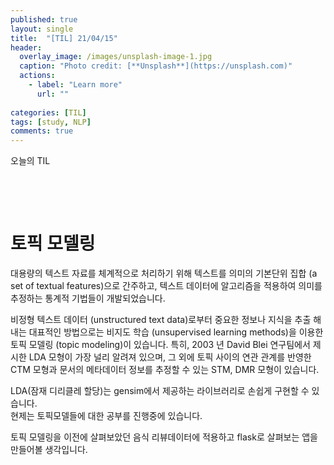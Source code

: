 ```yaml
---
published: true
layout: single
title:  "[TIL] 21/04/15"
header:
  overlay_image: /images/unsplash-image-1.jpg
  caption: "Photo credit: [**Unsplash**](https://unsplash.com)"
  actions:
    - label: "Learn more"
      url: ""
      
categories: [TIL]
tags: [study, NLP]
comments: true
---
```


오늘의 TIL

&nbsp;

&nbsp;


# 토픽 모델링 

대용량의 텍스트 자료를 체계적으로 처리하기 위해 텍스트를 의미의 기본단위 집합 (a set of textual features)으로 간주하고, 텍스트 데이터에 알고리즘을 적용하여 의미를 추정하는 통계적 기법들이 개발되었습니다.  

비정형 텍스트 데이터 (unstructured text data)로부터 중요한 정보나 지식을 추출 해내는 대표적인 방법으로는 비지도 학습 (unsupervised learning methods)을 이용한 토픽 모델링 (topic modeling)이 있습니다. 
특히, 2003 년 David Blei 연구팀에서 제시한 LDA 모형이 가장 널리 알려져 있으며, 그 외에 토픽 사이의 연관 관계를 반영한 CTM 모형과 문서의 메타데이터 정보를 추정할 수 있는 STM, DMR 모형이 있습니다. 

LDA(잠재 디리클레 할당)는 gensim에서 제공하는 라이브러리로 손쉽게 구현할 수 있습니다.  
현제는 토픽모델들에 대한 공부를 진행중에 있습니다.  

토픽 모델링을 이전에 살펴보았던 음식 리뷰데이터에 적용하고 flask로 살펴보는 앱을 만들어볼 생각입니다.

